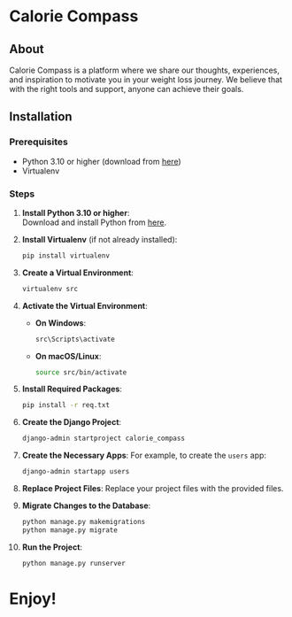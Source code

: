 # Calorie Compass

## About
Calorie Compass is a platform where we share our thoughts, experiences, and inspiration to motivate you in your weight loss journey. We believe that with the right tools and support, anyone can achieve their goals.

## Installation

### Prerequisites
- Python 3.10 or higher (download from [here](https://www.python.org/downloads/))
- Virtualenv

### Steps
1. **Install Python 3.10 or higher**:  
   Download and install Python from [here](https://www.python.org/downloads/).

2. **Install Virtualenv** (if not already installed):  
   ```sh
   pip install virtualenv

3. **Create a Virtual Environment**:
   ```sh
   virtualenv src

4. **Activate the Virtual Environment**:
    - **On Windows**:
        ```sh
        src\Scripts\activate
    - **On macOS/Linux**:
        ```sh
        source src/bin/activate

5. **Install Required Packages**:
    ```sh
    pip install -r req.txt

6. **Create the Django Project**:
    ```sh
    django-admin startproject calorie_compass

7. **Create the Necessary Apps**:
    For example, to create the `users` app:
    ```sh
    django-admin startapp users
    ```

8. **Replace Project Files**:
    Replace your project files with the provided files.

9. **Migrate Changes to the Database**:
    ```sh
    python manage.py makemigrations
    python manage.py migrate

10. **Run the Project**:
    ```sh
    python manage.py runserver

# Enjoy!